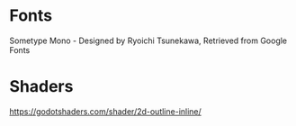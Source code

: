 # Fonts
Sometype Mono - Designed by Ryoichi Tsunekawa, Retrieved from Google Fonts

# Shaders
https://godotshaders.com/shader/2d-outline-inline/
